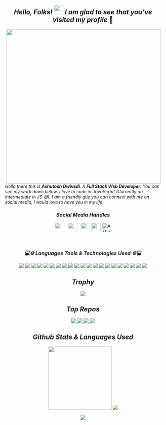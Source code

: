 <h2 align='center'> <i>Hello, Folks! <img src="https://github.com/Ashutosh00710/Ashutosh00710/blob/master/wave.gif" width="30px"> I am glad to see that you've visited my profile</i> 🙂</h2>  

<img align="right" src="https://github.com/Ashutosh00710/Ashutosh00710/blob/master/Overview.gif"  width="500">

_Hello there this is **Ashutosh Dwivedi**. A **Full Stack Web Developer**. You can see my work down below. I love to code in JavaScript (Currently an intermediate in JS 😅). I am a friendly guy you can connect with me on social media, I would love to have you in my life._  
<h3 align='center'><i>Social Media Handles</i></h3>
<p align='center'>
<a href="https://twitter.com/NaN_dwivedi"><img height="30" src="https://github.com/Ashutosh00710/Ashutosh00710/blob/master/icon/twitter.png"></a>&nbsp;&nbsp;
<a href="https://www.instagram.com/07_ashutosh_dwivedi/"><img height="30" src="https://github.com/Ashutosh00710/Ashutosh00710/blob/master/icon/instagram.jpg"></a>&nbsp;&nbsp;
<a href="https://www.facebook.com/ashutosh.a.dwivedi.3/"><img height="30" src="https://github.com/Ashutosh00710/Ashutosh00710/blob/master/icon/fb.png"></a>
<a href="https://www.linkedin.com/in/ashutosh-dwivedi-b3025b196"><img height="30" src="https://github.com/Ashutosh00710/Ashutosh00710/blob/master/icon/linkedin.png"></a>
<a href="https://dev.to/ashutosh00710"><img src="https://d2fltix0v2e0sb.cloudfront.net/dev-badge.svg" alt="Ashutosh Dwivedi's DEV Profile" height="30"></a>
</p>

</br>
<h3 align='center'><i>💻⚙ Languages Tools & Technologies Used ⚙💻</i></h3>

<p align="center">
<img src="https://img.shields.io/badge/javascript%20-%23323330.svg?&style=for-the-badge&logo=javascript&logoColor=%23F7DF1E">
<img src="https://img.shields.io/badge/typescript%20-%23ffffff.svg?&style=for-the-badge&logo=typescript&logoColor=%233498DB">
<img src="https://img.shields.io/badge/c++%20-%2300599C.svg?&style=for-the-badge&logo=c%2B%2B&logoColor=white">
<img src="https://img.shields.io/badge/react%20-%2320232a.svg?&style=for-the-badge&logo=react&logoColor=%2361DAFB">
<img src="https://img.shields.io/badge/express.js%20-%23404d59.svg?&style=for-the-badge">
<img src="https://img.shields.io/badge/node.js%20-%2343853D.svg?&style=for-the-badge&logo=node.js&logoColor=white">
 <img src="https://img.shields.io/badge/Deno%20-%23000000.svg?&style=for-the-badge&logo=deno&ogoColor=white">
<img src="https://img.shields.io/badge/css3%20-%231572B6.svg?&style=for-the-badge&logo=css3&logoColor=white">
<img src="https://img.shields.io/badge/Styled%20Components-informational?style=for-the-badge&logo=styled-components&logoColor=white&color=DB7093">
<img src="https://img.shields.io/badge/Material%20UI-informational?style=for-the-badge&logo=material-ui&logoColor=white&color=0081CB">
<img src="https://img.shields.io/badge/redux%20-%23593d88.svg?&style=for-the-badge&logo=redux&logoColor=white">
<img src="https://img.shields.io/badge/github%20-%23121011.svg?&style=for-the-badge&logo=github&logoColor=white">
<img src="https://img.shields.io/badge/heroku%20-%23430098.svg?&style=for-the-badge&logo=heroku&logoColor=white">
<img src="https://img.shields.io/badge/firebase%20-%23039BE5.svg?&style=for-the-badge&logo=firebase">
<img src="https://img.shields.io/badge/MongoDB-%234ea94b.svg?&style=for-the-badge&logo=mongodb&logoColor=white">
<img src="https://img.shields.io/badge/-Yarn-informational?style=for-the-badge&logo=yarn&logoColor=white&color=2C8EBB">
<img src="https://img.shields.io/badge/-npm-informational?style=for-the-badge&logo=npm&logoColor=white&color=CB3837">
<img src="https://img.shields.io/badge/VS%20Code%20-%23007ACC.svg?&style=for-the-badge&logo=visual%20studio%20code&ogoColor=white">
<img src="https://img.shields.io/badge/Brave%20Browser%20-%23ffffff.svg?&style=for-the-badge&logo=brave&ogoColor=white">
<img src="https://img.shields.io/badge/Code%20Sandbox%20-%23000000.svg?&style=for-the-badge&logo=codesandbox&ogoColor=white">
<img src="https://img.shields.io/badge/Postman%20-%23F9DC3E.svg?&style=for-the-badge&logo=postman&ogoColor=white">
</p>

<h2 align='center'><i>Trophy</i></h2>
<p align='center'>
  
<img src="https://github-profile-trophy.vercel.app/?username=ashutosh00710&theme=dracula">

</p>
<h2 align='center'><i>Top Repos</i></h2>

<p align="center">
<a href="https://github.com/Ashutosh00710/crwn-clothing">
<img src="https://github-readme-stats.vercel.app/api/pin/?username=ashutosh00710&repo=crwn-clothing&theme=dracula">
  </a>
  <a href="https://github.com/Ashutosh00710/be-social_">
<img src="https://github-readme-stats.vercel.app/api/pin/?username=ashutosh00710&repo=be-social_&theme=dracula">
  </a>
  <a href="https://github.com/Ashutosh00710/Block-Breaker-Game">
<img src="https://github-readme-stats.vercel.app/api/pin/?username=ashutosh00710&repo=Block-Breaker-Game&theme=dracula">
  </a>
  <a href="https://github.com/Ashutosh00710/facedetection-brain">
<img src="https://github-readme-stats.vercel.app/api/pin/?username=ashutosh00710&repo=facedetection-brain&theme=dracula">
  </a>
</p>

<h2 align='center'><i>Github Stats & Languages Used</i></h2>
<p align="center">
<img src="https://github-readme-stats.vercel.app/api?username=ashutosh00710&count_private=true&show_icons=true&theme=dracula" height="205">
<a href="https://github.com/Ashutosh00710/Ashutosh00710">
  <img src="https://github-readme-stats.vercel.app/api/top-langs/?username=Ashutosh00710&hide=css,html&title_color=ffffff&text_color=ffffff&icon_color=2bbc8a&theme=dracula" />
</a>
</p>

<p align="center">
<a href="https://github.com/Ashutosh00710/Ashutosh00710">
  <img src="https://github-readme-stats.vercel.app/api/wakatime?username=ashutosh00710&layout=compact" />
</a>
</p>
